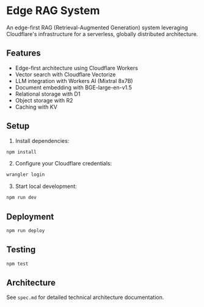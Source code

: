 # Edge RAG System

An edge-first RAG (Retrieval-Augmented Generation) system leveraging Cloudflare's infrastructure for a serverless, globally distributed architecture.

## Features

- Edge-first architecture using Cloudflare Workers
- Vector search with Cloudflare Vectorize
- LLM integration with Workers AI (Mixtral 8x7B)
- Document embedding with BGE-large-en-v1.5
- Relational storage with D1
- Object storage with R2
- Caching with KV

## Setup

1. Install dependencies:
```bash
npm install
```

2. Configure your Cloudflare credentials:
```bash
wrangler login
```

3. Start local development:
```bash
npm run dev
```

## Deployment

```bash
npm run deploy
```

## Testing

```bash
npm test
```

## Architecture

See `spec.md` for detailed technical architecture documentation. 